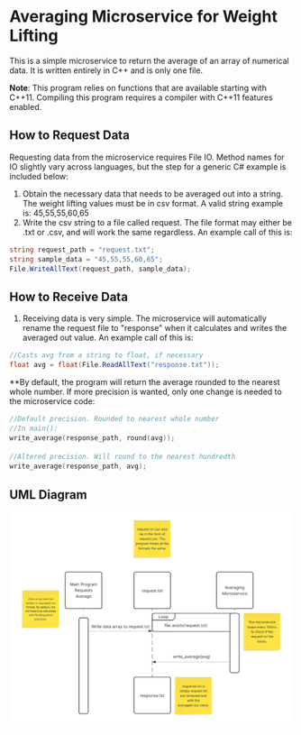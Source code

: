 # Averaging Microservice for Weight Lifting

This is a simple microservice to return the average of an array of numerical data. It is written entirely in C++ and is only one file.

**Note**: This program relies on functions that are available starting with C++11. Compiling this program requires a compiler with C++11 features enabled.

## How to Request Data

Requesting data from the microservice requires File IO. Method names for IO slightly vary across languages, but the step for a generic C# example is included below: 

1. Obtain the necessary data that needs to be averaged out into a string. The weight lifting values must be in csv format. A valid string example is: 45,55,55,60,65
2. Write the csv string to a file called request. The file format may either be .txt or .csv, and will work the same regardless. An example call of this is:
```csharp
string request_path = "request.txt";
string sample_data = "45,55,55,60,65";
File.WriteAllText(request_path, sample_data);
```

## How to Receive Data

1. Receiving data is very simple. The microservice will automatically rename the request file to "response" when it calculates and writes the averaged out value. An example call of this is:

```csharp
//Casts avg from a string to float, if necessary
float avg = float(File.ReadAllText("response.txt"));
```

**By default, the program will return the average rounded to the nearest whole number. If more precision is wanted, only one change is needed to the microservice code:
```cpp
//Default precision. Rounded to nearest whole number
//In main():
write_average(response_path, round(avg));

//Altered precision. Will round to the nearest hundredth
write_average(response_path, avg);
```

## UML Diagram

![UML Diagram](images/uml_diagram.png)
